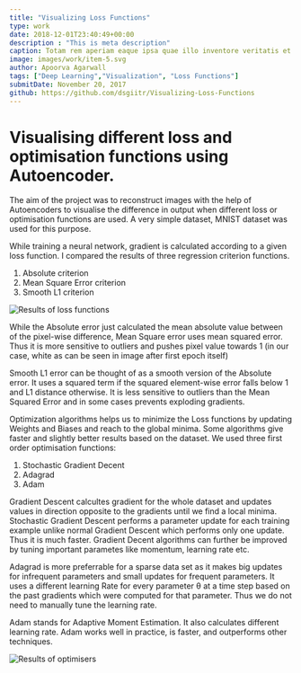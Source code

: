 ```yaml
---
title: "Visualizing Loss Functions"
type: work
date: 2018-12-01T23:40:49+00:00
description : "This is meta description"
caption: Totam rem aperiam eaque ipsa quae illo inventore veritatis et quasi architebetea...
image: images/work/item-5.svg
author: Apoorva Agarwall
tags: ["Deep Learning","Visualization", "Loss Functions"]
submitDate: November 20, 2017
github: https://github.com/dsgiitr/Visualizing-Loss-Functions
---
```


# Visualising different loss and optimisation functions using Autoencoder.

The aim of the project was to reconstruct images with the help of Autoencoders to visualise the difference 
in output when different loss or optimisation functions are used. 
A very simple dataset, MNIST dataset was used for this purpose.

While training a neural network, gradient is calculated according to a given loss function. I compared the results of three 
regression criterion functions.
1) Absolute criterion
2) Mean Square Error criterion
3) Smooth L1 criterion

![Results of loss functions](/Results_loss.jpg?raw=true "Results using different loss function")

While the Absolute error just calculated the mean absolute value between of the pixel-wise difference, Mean Square error uses
mean squared error. Thus it is more sensitive to outliers and pushes pixel value towards 1 (in our case, white as can be seen in image 
after first epoch itself)

Smooth L1 error can be thought of as a smooth version of the Absolute error.
It uses a squared term if the squared element-wise error falls below 1 and L1 distance otherwise.
It is less sensitive to outliers than the Mean Squared Error and in some cases prevents exploding gradients.

Optimization algorithms helps us to minimize the Loss functions by updating Weights and Biases and reach
to the global minima. Some algorithms give faster and slightly better results based on the dataset. 
We used three first order optimisation functions:
1) Stochastic Gradient Decent 
2) Adagrad
3) Adam

Gradient Descent calcultes gradient for the whole dataset and updates values in direction opposite to the gradients until we find a local minima.
Stochastic Gradient Descent performs a parameter update for each training example unlike normal Gradient Descent which performs only
one update. Thus it is much faster. 
Gradient Decent algorithms can further be improved by tuning important parametes like momentum, learning rate etc. 

Adagrad is more preferrable for a sparse data set as it makes big updates for infrequent parameters and small updates for frequent
parameters. It uses a different learning Rate for every parameter θ at a time step based on the past gradients which were computed for that parameter. Thus we do not need to manually tune the learning rate. 

Adam stands for Adaptive Moment Estimation. It also calculates different learning rate. Adam works well in practice, is faster, and outperforms other techniques. 

![Results of optimisers](/result_optimiser.jpg?raw=true "Results using different loss function")